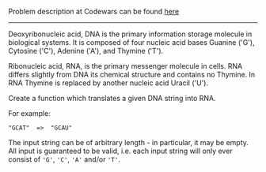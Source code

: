 Problem description at Codewars can be found
[here](https://www.codewars.com/kata/5556282156230d0e5e000089/train/python)

-------------

Deoxyribonucleic acid, DNA is the primary information storage molecule in biological systems. It is
composed of four nucleic acid bases Guanine ('G'), Cytosine ('C'), Adenine ('A'), and Thymine ('T').
<br>

Ribonucleic acid, RNA, is the primary messenger molecule in cells. RNA differs slightly from DNA its
chemical structure and contains no Thymine. In RNA Thymine is replaced by another nucleic acid
Uracil ('U').
<br>

Create a function which translates a given DNA string into RNA.
<br>

For example:

```
"GCAT"  =>  "GCAU"
```

The input string can be of arbitrary length - in particular, it may be empty. All input is
guaranteed to be valid, i.e. each input string will only ever consist of `'G'`, `'C'`, `'A'` and/or
`'T'`.
